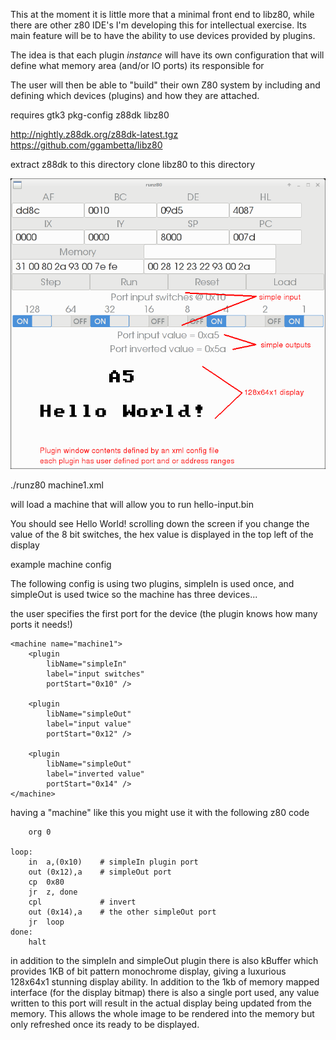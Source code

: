 This at the moment it is little more that a minimal front end to
libz80, while there are other z80 IDE's I'm developing this for
intellectual exercise. Its main feature will be to have the ability
to use devices provided by plugins.

The idea is that each plugin *instance* will have its own configuration that
will define what memory area (and/or IO ports) its responsible for 

The user will then be able to "build" their own Z80 system by including
and defining which devices (plugins) and how they are attached.

requires gtk3 pkg-config z88dk libz80

http://nightly.z88dk.org/z88dk-latest.tgz
https://github.com/ggambetta/libz80

extract z88dk to this directory
clone libz80 to this directory

![example virtual machine](runz80.png)

./runz80 machine1.xml

will load a machine that will allow you to run hello-input.bin

You should see Hello World! scrolling down the screen if you change the
value of the 8 bit switches, the hex value is displayed in the top
left of the display

example machine config

The following config is using two plugins, simpleIn is used once, and simpleOut is used twice so the
machine has three devices...

the user specifies the first port for the device (the plugin knows how many ports it needs!)

    <machine name="machine1">
        <plugin
            libName="simpleIn"
            label="input switches"
            portStart="0x10" />

        <plugin
            libName="simpleOut"
            label="input value"
            portStart="0x12" />

        <plugin
            libName="simpleOut"
            label="inverted value"
            portStart="0x14" />
    </machine>

having a "machine" like this you might use it with the following z80 code

        org 0
        
    loop:
        in  a,(0x10)    # simpleIn plugin port
        out (0x12),a    # simpleOut port
        cp  0x80
        jr  z, done
        cpl             # invert
        out (0x14),a    # the other simpleOut port
        jr  loop
    done:
        halt


in addition to the simpleIn and simpleOut plugin there is also kBuffer which
provides 1KB of bit pattern monochrome display, giving a luxurious 128x64x1
stunning display ability. In addition to the 1kb of memory mapped interface
(for the display bitmap) there is also a single port used, any value written
to this port will result in the actual display being updated from the memory.
This allows the whole image to be rendered into the memory but only refreshed
once its ready to be displayed.

